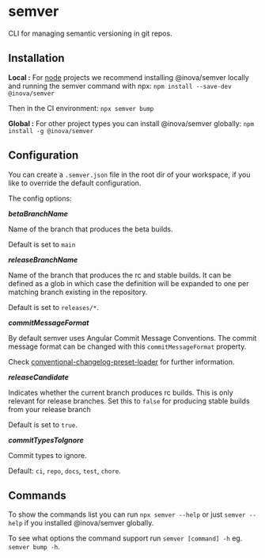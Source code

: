 # semver

CLI for managing semantic versioning in git repos.

## Installation

**Local :**
For [node](https://nodejs.org/en/about/) projects we recommend installing @inova/semver locally and running the semver command with npx: `npm install --save-dev @inova/semver`

Then in the CI environment: `npx semver bump`

**Global :**
For other project types you can install @inova/semver globally:  `npm install -g @inova/semver`

## Configuration

You can create a `.semver.json` file in the root dir of your workspace, if you like to override the default configuration.

The config options:

**_betaBranchName_**

Name of the branch that produces the beta builds.

Default is set to `main`

**_releaseBranchName_**

Name of the branch that produces the rc and stable builds.
It can be defined as a glob in which case the definition will be expanded to one per matching branch existing in the repository.

Default is set to `releases/*`.

**_commitMessageFormat_**

By default semver uses Angular Commit Message Conventions.
The commit message format can be changed with this `commitMessageFormat` property.

Check [conventional-changelog-preset-loader](https://github.com/conventional-changelog/conventional-changelog/tree/master/packages/conventional-changelog-preset-loader) for further information.

**_releaseCandidate_**

Indicates whether the current branch produces rc builds.
This is only relevant for release branches. Set this to `false` for producing stable builds from your release branch

Default is set to `true`.

**_commitTypesToIgnore_**

Commit types to ignore.

Default: `ci`, `repo`, `docs`, `test`, `chore`.

## Commands

To show the commands list you can run  `npx semver --help` or just `semver --help` if you installed @inova/semver globally.

To see what options the command support run `semver [command] -h` eg. `semver bump -h`.
